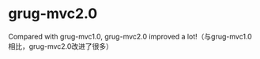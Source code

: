 # grug-mvc2.0
Compared with grug-mvc1.0, grug-mvc2.0 improved a lot!（与grug-mvc1.0相比，grug-mvc2.0改进了很多）
